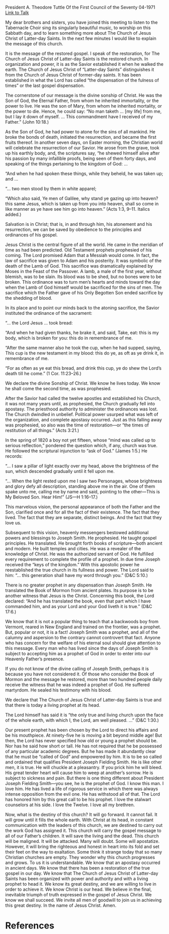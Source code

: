 President A. Theodore Tuttle
Of the First Council of the Seventy
04-1971
[Link to Talk](https://www.churchofjesuschrist.org/study/general-conference/1971/04/the-message-of-the-restoration?lang=eng)

My dear brothers and sisters, you have joined this meeting to listen to the Tabernacle Choir sing its singularly beautiful music, to worship on this Sabbath day, and to learn something more about The Church of Jesus Christ of Latter-day Saints. In the next few minutes I would like to explain the message of this church.

It is the message of the restored gospel. I speak of the restoration, for The Church of Jesus Christ of Latter-day Saints is the restored church. In organization and power, it is as the Savior established it when he walked the earth. The Church of Jesus Christ of “Latter-day Saints” distinguishes it from the Church of Jesus Christ of former-day saints. It has been established in what the Lord has called “the dispensation of the fulness of times” or the last gospel dispensation.

The cornerstone of our message is the divine sonship of Christ. He was the Son of God, the Eternal Father, from whom he inherited immortality, or the power to live. He was the son of Mary, from whom he inherited mortality, or the power to die. Hence, he could say: “No man taketh … [my life] from me, but I lay it down of myself. … This commandment have I received of my Father.” (John 10:18.)

As the Son of God, he had power to atone for the sins of all mankind. He broke the bonds of death, initiated the resurrection, and became the first fruits thereof. In another seven days, on Easter morning, the Christian world will celebrate the resurrection of our Savior. He arose from the grave, took up his earthly body, and, the scriptures say, “he shewed himself alive after his passion by many infallible proofs, being seen of them forty days, and speaking of the things pertaining to the kingdom of God: …

“And when he had spoken these things, while they beheld, he was taken up; and …

“… two men stood by them in white apparel;

“Which also said, Ye men of Galilee, why stand ye gazing up into heaven? this same Jesus, which is taken up from you into heaven, shall so come in like manner as ye have see him go into heaven.” (Acts 1:3, 9–11. Italics added.)

Salvation is in Christ; that is, in and through him, his atonement and his resurrection, we can be saved by obedience to the principles and ordinances of his gospel.

Jesus Christ is the central figure of all the world. He came in the meridian of time as had been predicted. Old Testament prophets prophesied of his coming. The Lord promised Adam that a Messiah would come. In fact, the law of sacrifice was given to Adam and his posterity. It was symbolic of the death of the Lamb of God. This sacrifice was dramatically explained by Moses in the Feast of the Passover. A lamb, a male of the first year, without blemish, was to be slain. Its blood was to be shed, but no bones were to be broken. This ordinance was to turn men’s hearts and minds toward the day when the Lamb of God himself would be sacrificed for the sins of men. The sacrifice which the Father gave of his Only Begotten Son ended sacrifice by the shedding of blood.

In its place and to point our minds back to the atoning sacrifice, the Savior instituted the ordinance of the sacrament:

“… the Lord Jesus … took bread:

“And when he had given thanks, he brake it, and said, Take, eat: this is my body, which is broken for you: this do in remembrance of me.

“After the same manner also he took the cup, when he had supped, saying, This cup is the new testament in my blood: this do ye, as oft as ye drink it, in remembrance of me.

“For as often as ye eat this bread, and drink this cup, ye do shew the Lord’s death till he come.” (1 Cor. 11:23–26.)

We declare the divine Sonship of Christ. We know he lives today. We know he shall come the second time, as was prophesied.

After the Savior had called the twelve apostles and established his Church, it was not many years until, as prophesied, the Church gradually fell into apostasy. The priesthood authority to administer the ordinances was lost. The Church dwindled in unbelief. Political power usurped what was left of the organization, and complete apostasy occurred. Just as this falling away was prophesied, so also was the time of restoration—or “the times of restitution of all things.” (Acts 3:21.)

In the spring of 1820 a boy not yet fifteen, whose “mind was called up to serious reflection,” pondered the question which, if any, church was true. He followed the scriptural injunction to “ask of God.” (James 1:5.) He records:

“… I saw a pillar of light exactly over my head, above the brightness of the sun, which descended gradually until it fell upon me.



“… When the light rested upon me I saw two Personages, whose brightness and glory defy all description, standing above me in the air. One of them spake unto me, calling me by name and said, pointing to the other—This is My Beloved Son. Hear Him!” (JS—H 1:16–17.)

This marvelous vision, the personal appearance of both the Father and the Son, clarified once and for all the fact of their existence. The fact that they lived. The fact that they are separate, distinct beings. And the fact that they love us.

Subsequent to this vision, heavenly messengers bestowed additional powers and blessings to Joseph Smith. He prophesied. He taught gospel principles. He translated. He brought forth books of scripture—both ancient and modern. He built temples and cities. He was a revealer of the knowledge of Christ. He was the authorized servant of God. He fulfilled every requirement to complete the profile of a prophet. In due time Joseph received the “keys of the kingdom.” With this apostolic power he reestablished the true church in its fullness and power. The Lord said to him: “… this generation shall have my word through you.” (D&C 5:10.)

There is no greater prophet in any dispensation than Joseph Smith. He translated the Book of Mormon from ancient plates. Its purpose is to be another witness that Jesus is the Christ. Concerning this book, the Lord declared: “And he has translated the book, even that part which I have commanded him, and as your Lord and your God liveth it is true.” (D&C 17:6.)

We know that it is not a popular thing to teach that a backwoods boy from Vermont, reared in New England and trained on the frontier, was a prophet. But, popular or not, it is a fact! Joseph Smith was a prophet, and all of the calumny and aspersion to the contrary cannot controvert that fact. Anyone who has concern for the welfare of his eternal soul should give attention to this message. Every man who has lived since the days of Joseph Smith is subject to accepting him as a prophet of God in order to enter into our Heavenly Father’s presence.

If you do not know of the divine calling of Joseph Smith, perhaps it is because you have not considered it. Of those who consider the Book of Mormon and the message he restored, more than two hundred people daily receive the witness that he was indeed a prophet of God. He suffered martyrdom. He sealed his testimony with his blood.

We declare that The Church of Jesus Christ of Latter-day Saints is true and that there is today a living prophet at its head.

The Lord himself has said it is “the only true and living church upon the face of the whole earth, with which I, the Lord, am well pleased. …” (D&C 1:30.)

Our present prophet has been chosen by the Lord to direct his affairs and be his mouthpiece. At ninety-five he is moving a bit beyond middle age! But then, the Lord has never specified how old or young a prophet should be. Nor has he said how short or tall. He has not required that he be possessed of any particular academic degrees. But he has made it abundantly clear that he must be “called of God” and empowered by him. It is to be so called and ordained that qualifies President Joseph Fielding Smith. He is like other men, it is true. He will chuckle at a pleasantry. If you prick him he will bleed. His great tender heart will cause him to weep at another’s sorrow. He is subject to sickness and pain. But there is one thing different about President Joseph Fielding Smith—you see, he is the prophet of God. I know this man. I love him. He has lived a life of rigorous service in which there was always intense opposition from the evil one. He has withstood all of that. The Lord has honored him by this great call to be his prophet. I love the stalwart counselors at his side. I love the Twelve. I love all my brethren.

Now, what is the destiny of this church? It will go forward. It cannot fail. It will grow until it fills the whole earth. With Christ at its head, in constant communication with the leaders of this church, we are destined to carry out the work God has assigned it. This church will carry the gospel message to all of our Father’s children. It will save the living and the dead. This church will be maligned. It will be attacked. Many will doubt. Some will apostatize. However, it will bring the righteous and honest in heart into its fold and set their feet on the way to exaltation. Some think it strange today that so many Christian churches are empty. They wonder why this church progresses and grows. To us it is understandable. We know that an apostasy occurred in ancient days. We know that there has been a restoration of the true gospel in our day. We know that The Church of Jesus Christ of Latter-day Saints has been organized with power and authority and with a living prophet to head it. We know its great destiny, and we are willing to live in order to achieve it. We know Christ is our head. We believe in the final, inevitable triumph of truth expressed in the gospel of Jesus Christ. We know we shall succeed. We invite all men of goodwill to join us in achieving this great destiny. In the name of Jesus Christ. Amen.

# References
